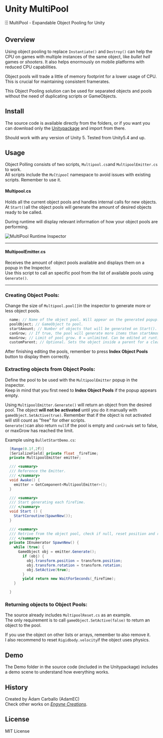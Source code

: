 Unity MultiPool
=================
🗄 MultiPool - Expandable Object Pooling for Unity

Overview
----
Using object pooling to replace `Instantiate()` and `Destroy()` can help the CPU on games with multiple instances of the same object, like *bullet hell* games or *shooters*. It also helps enormously on mobile platforms with reduced CPU capabilities.

Object pools will trade a little of memory footprint for a lower usage of CPU. This is crucial for maintaining consistent framerates.

This Object Pooling solution can be used for separated objects and pools without the need of duplicating scripts or GameObjects.

Install
----
The source code is available directly from the folders, or if you want you can download only the [Unitypackage](https://github.com/AdamEC/Unity-MultiPool/releases) and import from there.

Should work with any version of Unity 5. Tested from Unity5.4 and up.

Usage
----
Object Polling consists of two scripts, `Multipool.cs`and `MultipoolEmitter.cs` to work.<br>
All scripts include the *`Multipool`* namespace to avoid issues with existing scripts. Remember to use it.


#### Multipool.cs
Holds all the current object pools and handles internal calls for new objects.<br>
At `Start()`all the object pools will generate the amount of desired objects ready to be called.

During runtime will display relevant information of how your object pools are performing.

![MultiPool Runtime Inspector](https://i.imgur.com/x07ei9n.png)
___

#### MultipoolEmitter.cs
Receives the amount of object pools available and displays them on a popup in the Inspector.<br>
Use this script to call an specific pool from the list of available pools using `Generate()`.
___

### Creating Object Pools:
Change the size of `Multipool.pool[]`in the inspector to generate more or less object pools.

```csharp
  name; // Name of the object pool. Will appear on the generated popup.
  poolObject; // GameObject to pool.
  startAmount; // Number of objects that will be generated on Start().
  canGrow; // If true, the pool will generate more items than startAmount if needed.
  maxGrow; // Limit of pool grow. 0 = unlimited. Can be edited at runtime.
  customParent; // Optional. Sets the object inside a parent for a cleaner Hierarchy.
```

After finishing editing the pools, remember to press **Index Object Pools** button to display them correctly.

### Extracting objects from Object Pools:
Define the pool to be used with the `MultipoolEmitter` popup in the inspector.<br>
Keep in mind that you first need to **Index Object Pools** if the popup appears empty.

Using `MultipoolEmitter.Generate()` will return an object from the desired pool. The object **will not be activated** until you do it manually with `gameObject.SetActive(true)`. Remember that if the object is not activated will still count as "free" for other scripts.<br>
`Generate()`can also return `null`if the pool is empty and `canGrow`is set to false, or maxGrow has reached the limit.

Example using `BulletStartDemo.cs`:

```csharp
  [Range(0.1f,2f)]
  [SerializeField] private float _fireTime;
  private MultipoolEmitter emitter;

  /// <summary>
  /// Reference the Emitter.
  /// </summary>
  void Awake() {
    emitter = GetComponent<MultipoolEmitter>();
  }

  /// <summary>
  /// Start generating each fireTime.
  /// </summary>
  void Start () {
    StartCoroutine(SpawnNew());
  }

  /// <summary>
  /// Retrive from the object pool, check if null, reset position and rotation and set active.
  /// </summary>
  private IEnumerator SpawnNew() {
    while (true) {
      GameObject obj = emitter.Generate();
        if (obj) {
          obj.transform.position = transform.position;
          obj.transform.rotation = transform.rotation;
          obj.SetActive(true);
        }
        yield return new WaitForSeconds(_fireTime);
    }

  }
```

### Returning objects to Object Pools:
The source already includes `MultipoolReset.cs` as an example.<br>
The only requirement is to call `gameObject.SetActive(false)` to return an object to the pool.

If you use the object on other lists or arrays, remember to also remove it.<br>
I also recommend to reset `Rigidbody.velocity`if the object uses physics.

Demo
----
The Demo folder in the source code (included in the Unitypackage) includes a demo scene to understand how everything works.

History
----
Created by Àdam Carballo (AdamEC)<br>
Check other works on *[Engyne Creations](http://engynecreations.com)*.

License
---
MIT License
